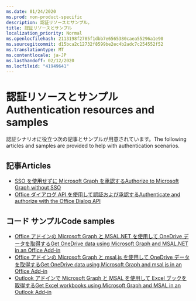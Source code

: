```yaml
---
ms.date: 01/24/2020
ms.prod: non-product-specific
description: 認証リソースとサンプル。
title: 認証リソースとサンプル
localization_priority: Normal
ms.openlocfilehash: 2113198f2785f1dbb7e6565380caea55296a1e90
ms.sourcegitcommit: d15bca2c12732f8599be2ec4b2adc7c254552f52
ms.translationtype: MT
ms.contentlocale: ja-JP
ms.lasthandoff: 02/12/2020
ms.locfileid: "41949641"
---
```

# <a name="authentication-resources-and-samples"></a><span data-ttu-id="e21ff-103">認証リソースとサンプル</span><span class="sxs-lookup"><span data-stu-id="e21ff-103">Authentication resources and samples</span></span>

<span data-ttu-id="e21ff-104">認証シナリオに役立つ次の記事とサンプルが用意されています。</span><span class="sxs-lookup"><span data-stu-id="e21ff-104">The following articles and samples are provided to help with authentication scenarios.</span></span>

## <a name="articles"></a><span data-ttu-id="e21ff-105">記事</span><span class="sxs-lookup"><span data-stu-id="e21ff-105">Articles</span></span>

- [<span data-ttu-id="e21ff-106">SSO を使用せずに Microsoft Graph を承認する</span><span class="sxs-lookup"><span data-stu-id="e21ff-106">Authorize to Microsoft Graph without SSO</span></span>](authorize-to-microsoft-graph-without-sso.md)
- [<span data-ttu-id="e21ff-107">Office ダイアログ API を使用して認証および承認する</span><span class="sxs-lookup"><span data-stu-id="e21ff-107">Authenticate and authorize with the Office Dialog API</span></span>](auth-with-office-dialog-api.md)

## <a name="code-samples"></a><span data-ttu-id="e21ff-108">コード サンプル</span><span class="sxs-lookup"><span data-stu-id="e21ff-108">Code samples</span></span>

- [<span data-ttu-id="e21ff-109">Office アドインの Microsoft Graph と MSAL.NET を使用して OneDrive データを取得する</span><span class="sxs-lookup"><span data-stu-id="e21ff-109">Get OneDrive data using Microsoft Graph and MSAL.NET in an Office Add-in</span></span>](https://github.com/OfficeDev/PnP-OfficeAddins/tree/master/Samples/auth/Office-Add-in-Microsoft-Graph-ASPNET)
- [<span data-ttu-id="e21ff-110">Office アドインの Microsoft Graph と msal.js を使用して OneDrive データを取得する</span><span class="sxs-lookup"><span data-stu-id="e21ff-110">Get OneDrive data using Microsoft Graph and msal.js in an Office Add-in</span></span>](https://github.com/OfficeDev/PnP-OfficeAddins/tree/master/Samples/auth/Office-Add-in-Microsoft-Graph-React)
- [<span data-ttu-id="e21ff-111">Outlook アドインで Microsoft Graph と MSAL を使用して Excel ブックを取得する</span><span class="sxs-lookup"><span data-stu-id="e21ff-111">Get Excel workbooks using Microsoft Graph and MSAL in an Outlook Add-in</span></span>](https://github.com/OfficeDev/PnP-OfficeAddins/tree/master/Samples/auth/Outlook-Add-in-Microsoft-Graph-ASPNET)
